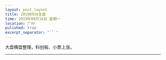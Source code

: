 ```yaml
---
layout: post_layout
title: 20190916复盘
time: 2019年09月16日 星期一
location: 广州
pulished: true
excerpt_separator: "```"
---
```



大盘横盘整理，科创板、小票上涨。

-------------------------------------------------------
